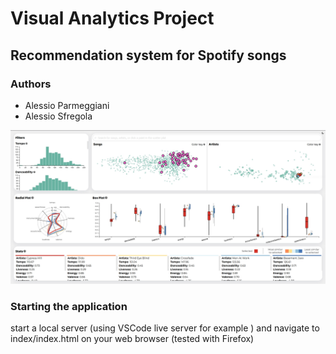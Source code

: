 # Visual Analytics Project
## Recommendation system for Spotify songs

### Authors
- Alessio Parmeggiani
- Alessio Sfregola



<img src="images/gui.jpg" alt="interface" width="600">

### Starting the application
start a local server (using VSCode live server for example ) and navigate to index/index.html on your web browser (tested with Firefox)
